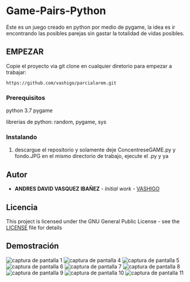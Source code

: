 # Game-Pairs-Python


Este es un juego creado en python por medio de pygame, la idea es ir encontrando las posibles parejas sin gastar la totalidad de vidas posibles.

## EMPEZAR

Copie el proyecto via git clone en cualquier diretorio para empezar a trabajar:
```
https://github.com/vashigo/parcialarem.git
```

### Prerequisitos

python 3.7
pygame

librerias de python: random, pygame, sys


### Instalando

1. descargue el repositorio y solamente deje ConcentreseGAME.py y fondo.JPG en el mismo directorio de trabajo, ejecute el .py y ya


## Autor

* **ANDRES DAVID VASQUEZ IBAÑEZ** - *Initial work* - [VASHIGO](https://github.com/vashigo)


## Licencia

This project is licensed under the GNU General Public License - see the [LICENSE](LICENSE) file for details

## Demostración

![captura de pantalla 1](https://user-images.githubusercontent.com/26507566/50261430-8758ac00-03da-11e9-96c8-a12d2579630b.png)
![captura de pantalla 4](https://user-images.githubusercontent.com/26507566/50261431-8758ac00-03da-11e9-87ea-add9d72e1c93.png)
![captura de pantalla 5](https://user-images.githubusercontent.com/26507566/50261432-8758ac00-03da-11e9-9192-6147eee885be.png)
![captura de pantalla 6](https://user-images.githubusercontent.com/26507566/50261433-8758ac00-03da-11e9-86ac-c6d067b1bb83.png)
![captura de pantalla 7](https://user-images.githubusercontent.com/26507566/50261434-87f14280-03da-11e9-9e50-27c6947fd17b.png)
![captura de pantalla 8](https://user-images.githubusercontent.com/26507566/50261435-87f14280-03da-11e9-97a1-cc1fa1238c42.png)
![captura de pantalla 9](https://user-images.githubusercontent.com/26507566/50261436-87f14280-03da-11e9-94f4-7903f336bd66.png)
![captura de pantalla 10](https://user-images.githubusercontent.com/26507566/50261437-87f14280-03da-11e9-9986-39e88a206ccf.png)
![captura de pantalla 11](https://user-images.githubusercontent.com/26507566/50261438-87f14280-03da-11e9-8d66-eb6c9e62ad7b.png)

